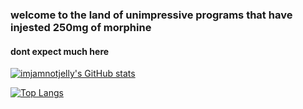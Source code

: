 ### welcome to the land of unimpressive programs that have injested 250mg of morphine
#### dont expect much here
[![imjamnotjelly's GitHub stats](https://github-readme-stats.vercel.app/api?username=imjamnotjelly)](https://github.com/anuraghazra/github-readme-stats)

[![Top Langs](https://github-readme-stats.vercel.app/api/top-langs/?username=imjamnotjelly)](https://github.com/anuraghazra/github-readme-stats)
